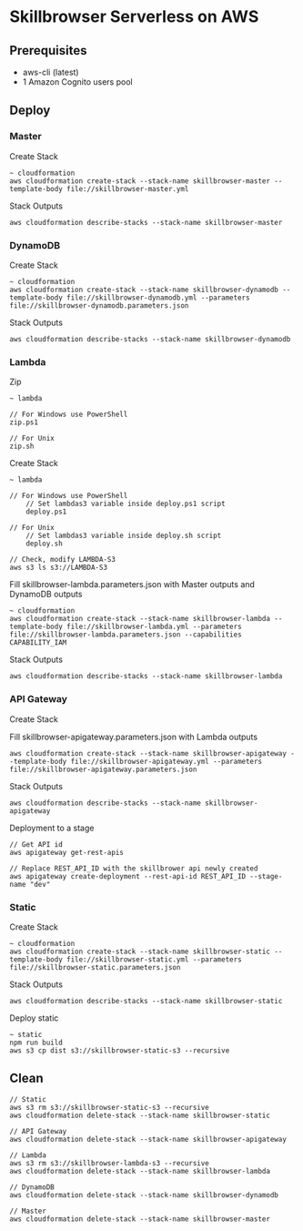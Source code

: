 # Skillbrowser Serverless on AWS

## Prerequisites

- aws-cli (latest)
- 1 Amazon Cognito users pool

## Deploy

### Master

Create Stack

    ~ cloudformation
    aws cloudformation create-stack --stack-name skillbrowser-master --template-body file://skillbrowser-master.yml

Stack Outputs

    aws cloudformation describe-stacks --stack-name skillbrowser-master

### DynamoDB

Create Stack

    ~ cloudformation
    aws cloudformation create-stack --stack-name skillbrowser-dynamodb --template-body file://skillbrowser-dynamodb.yml --parameters file://skillbrowser-dynamodb.parameters.json

Stack Outputs

    aws cloudformation describe-stacks --stack-name skillbrowser-dynamodb

### Lambda

Zip

    ~ lambda
    
    // For Windows use PowerShell
    zip.ps1
    
    // For Unix
    zip.sh

Create Stack

    ~ lambda
        
    // For Windows use PowerShell
        // Set lambdas3 variable inside deploy.ps1 script
        deploy.ps1
        
    // For Unix
        // Set lambdas3 variable inside deploy.sh script
        deploy.sh
    
    // Check, modify LAMBDA-S3
    aws s3 ls s3://LAMBDA-S3
    
Fill skillbrowser-lambda.parameters.json with Master outputs and DynamoDB outputs

    ~ cloudformation
    aws cloudformation create-stack --stack-name skillbrowser-lambda --template-body file://skillbrowser-lambda.yml --parameters file://skillbrowser-lambda.parameters.json --capabilities CAPABILITY_IAM

Stack Outputs

    aws cloudformation describe-stacks --stack-name skillbrowser-lambda

### API Gateway

Create Stack

Fill skillbrowser-apigateway.parameters.json with Lambda outputs

    aws cloudformation create-stack --stack-name skillbrowser-apigateway --template-body file://skillbrowser-apigateway.yml --parameters file://skillbrowser-apigateway.parameters.json

Stack Outputs

    aws cloudformation describe-stacks --stack-name skillbrowser-apigateway

Deployment to a stage

    // Get API id
    aws apigateway get-rest-apis
    
    // Replace REST_API_ID with the skillbrower api newly created
    aws apigateway create-deployment --rest-api-id REST_API_ID --stage-name "dev"

### Static

Create Stack

    ~ cloudformation
    aws cloudformation create-stack --stack-name skillbrowser-static --template-body file://skillbrowser-static.yml --parameters file://skillbrowser-static.parameters.json

Stack Outputs

    aws cloudformation describe-stacks --stack-name skillbrowser-static
    
Deploy static

    ~ static
    npm run build
    aws s3 cp dist s3://skillbrowser-static-s3 --recursive

## Clean

    // Static
    aws s3 rm s3://skillbrowser-static-s3 --recursive
    aws cloudformation delete-stack --stack-name skillbrowser-static
    
    // API Gateway
    aws cloudformation delete-stack --stack-name skillbrowser-apigateway
    
    // Lambda
    aws s3 rm s3://skillbrowser-lambda-s3 --recursive
    aws cloudformation delete-stack --stack-name skillbrowser-lambda
    
    // DynamoDB
    aws cloudformation delete-stack --stack-name skillbrowser-dynamodb
    
    // Master
    aws cloudformation delete-stack --stack-name skillbrowser-master